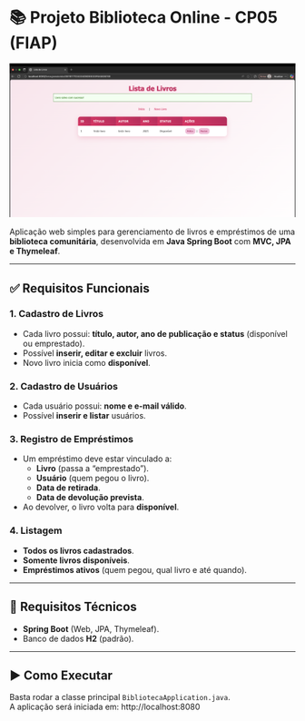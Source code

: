# 📚 Projeto Biblioteca Online - CP05 (FIAP)

![Tela do Sistema](src/main/resources/static/css/capturadetela.png) 

Aplicação web simples para gerenciamento de livros e empréstimos de uma **biblioteca comunitária**, desenvolvida em **Java Spring Boot** com **MVC, JPA e Thymeleaf**.

---

## ✅ Requisitos Funcionais

### 1. Cadastro de Livros
- Cada livro possui: **título, autor, ano de publicação e status** (disponível ou emprestado).  
- Possível **inserir, editar e excluir** livros.  
- Novo livro inicia como **disponível**.  

### 2. Cadastro de Usuários
- Cada usuário possui: **nome e e-mail válido**.  
- Possível **inserir e listar** usuários.  

### 3. Registro de Empréstimos
- Um empréstimo deve estar vinculado a:  
  - **Livro** (passa a “emprestado”).  
  - **Usuário** (quem pegou o livro).  
  - **Data de retirada**.  
  - **Data de devolução prevista**.  
- Ao devolver, o livro volta para **disponível**.  

### 4. Listagem
- **Todos os livros cadastrados**.  
- **Somente livros disponíveis**.  
- **Empréstimos ativos** (quem pegou, qual livro e até quando).  

---

## 🔧 Requisitos Técnicos

- **Spring Boot** (Web, JPA, Thymeleaf).  
- Banco de dados **H2** (padrão).

---

## ▶️ Como Executar

Basta rodar a classe principal `BibliotecaApplication.java`.  
A aplicação será iniciada em:
http://localhost:8080
